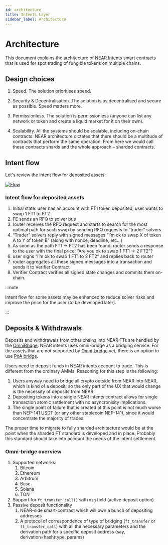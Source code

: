 ```yaml
---
id: architecture
title: Intents Layer
sidebar_label: Architecture
---
```


# Architecture

This document explains the architecture of NEAR Intents smart contracts that is used for spot trading of fungible tokens on multiple chains.

## Design choices

1. Speed. The solution prioritises speed.
2. Security & Decentralisation. The solution is as decentralised and secure as possible. Speed matters more.
3. Permissionless. The solution is permissionless (anyone can list any network or token and create a liquid market for it on their own).

4. Scalability. All the systems should be scalable, including on-chain contracts. NEAR architecture dictates that there should be a multitude of contracts that perform the same operation. From here we would call these contracts shards and the whole approach – sharded contracts.


## Intent flow

Let's review the intent flow for deposited assets:

[![Flow](/docs/assets/intents/off-chain-arch-4.png)](/docs/assets/intents/off-chain-arch-4.png)

### Intent flow for deposited assets

1. Initial state: user has an account with FT1 token deposited; user wants to swap 1 FT1 to FT2
2. FE sends an RFQ to solver bus
3. router receives the RFQ request and starts to search for the most optimal path for such swap by sending RFQ requests to “trader” solvers.
4. “Trader” solvers reply with signed messages “I’m ok to swap X of token A to Y of token B” (along with nonce, deadline, etc…)
5. As soon as the path FT1 -> FT2 has been found, router sends a response to the user with the final price: “Are you ok to swap 1 FT1 -> 2 FT2”?
6. user signs “I’m ok to swap 1 FT1 to 2 FT2” and replies back to router
7. router aggregates all these signed messages into a transaction and sends it to Verifier Contract
8. Verifier Contract verifies all signed state changes and commits them on-chain.


:::note

Intent flow for some assets may be enhanced to reduce solver risks and improve the price for the user (to be developed later).

:::


## Deposits & Withdrawals


Deposits and withdrawals from other chains into NEAR FTs are handled by the [OmniBridge](#). NEAR intents uses omni-bridge as a bridging service. For the assets that are not supported by [Omni-bridge](#omni-bridge-overview) yet, there is an option to use [PoA bridge](poa-bridge.md).

Users need to deposit funds in NEAR intents account to trade. This is different from the ordinary AMMs. Reasoning for this step is the following:

1. Users anyway need to bridge all crypto outside from NEAR into NEAR, which is kind of a deposit; so the only part of the UX that would change is the necessity of deposits from NEAR.
2. Depositing tokens into a single NEAR intents contract allows for single transaction atomic settlement with no asyncronisity implications.
3. The single point of failure that is created at this point is not much worse than NEP-141 USDT (or any other stablecoin NEP-141), since it would concentrate the majority of trades.

The proper time to migrate to fully sharded architecture would be at the point when the sharded FT standard is developed and in place. Probably this standard should take into account the needs of the intent settlement.

### Omni-bridge overview

1. Supported networks:
   1. Bitcoin
   2. Ethereum
   3. Arbitrum
   4. Base
   5. Solana
   6. TON
2. Support for `ft_transfer_call()` with `msg` field (active deposit option)
3. Passive deposit functionality
   1. NEAR-side smart-contract which will own a bunch of depositing addresses
   2. A protocol of correspondence of type of bridging (`ft_transfer` or `ft_transfer_call`) with all the necessary parameters and the derivation path for a specific deposit address (say, derivation=hash(type, params)

